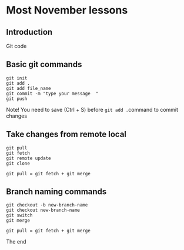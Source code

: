 # Most November lessons


## Introduction

Git code

## Basic git commands

```
git init
git add .
git add file_name
git commit -m "type your message  "
git push 
```

Note! 
You need to save (Ctrl + S) before `git add .`command to commit changes

## Take changes from remote local

```
git pull 
git fetch
git remote update
git clone 

git pull = git fetch + git merge

```
## Branch naming commands

```
git checkout -b new-branch-name
git checkout new-branch-name
git switch 
git merge

git pull = git fetch + git merge
```

The end